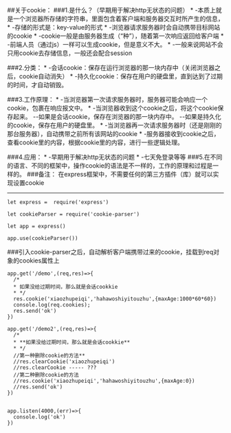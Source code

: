 
##关于cookie：
###1.是什么？（早期用于解决http无状态的问题）
	* -本质上就是一个浏览器所存储的字符串，里面包含着客户端和服务器交互时所产生的信息，
	* -存储的形式是：key-value的形式
	* -浏览器请求服务器时会自动携带目标网站的cookie
	* -cookie一般是由服务器生成（“种”），随着第一次响应返回给客户端
	* -前端人员（通过js）一样可以生成cookie，但是意义不大。
	* -一般来说网站不会只用cookie去存储信息，一般还会配合session

###2.分类：
	* -会话cookie：保存在运行浏览器的那一块内存中（关闭浏览器之后，cookie自动消失）
	* -持久化cookie：保存在用户的硬盘里，直到达到了过期的时间，才自动销毁。

###3.工作原理：
	* -当浏览器第一次请求服务器时，服务器可能会响应一个cookie，包裹在响应报文中。
	* -当浏览器收到这个cookie之后，将这个cookie保存起来。
	 	--如果是会话cookie，保存在浏览器的那一块内存中。
	 	--如果是持久化的cookie，保存在用户的硬盘里。
	* -当浏览器再一次请求服务器时（还是刚刚的那台服务器），自动携带之前所有该网站的cookie
	* -服务器接收到cookie之后，查看cookie里的内容，根据cookie里的内容，进行一些逻辑处理。

###4.应用：
	* -早期用于解决http无状态的问题
	* -七天免登录等等
###5.在不同的语言、不同的框架中，操作cookie的语法是不一样的，工作的原理和过程是一样的。
###备注：
	在express框架中，不需要任何的第三方插件（库）就可以实现设置cookie
___
	let express =  require('express')
	
	let cookieParser = require('cookie-parser')
	
	let app = express()
	
	app.use(cookieParser())
###引入cookie-parser之后，自动解析客户端携带过来的cookie，挂载到req对象的cookies属性上


	app.get('/demo',(req,res)=>{
	  /*
	  * 如果没给过期时间，那么就是会话cookkie
	  * */
	  res.cookie('xiaozhupeiqi','hahawoshiyitouzhu',{maxAge:1000*60*60})
	  console.log(req.cookies);
	  res.send('ok')
	})

	app.get('/demo2',(req,res)=>{
	  /*
	  * **如果没给过期时间，那么就是会话cookkie**
	  * */
	  //第一种删除cookie的方法**
	  //res.clearCookie('xiaozhupeiqi')
	  //res.clearCookie ----- ???
	  //第二种删除cookie的方法
	  //res.cookie('xiaozhupeiqi','hahawoshiyitouzhu',{maxAge:0})
	  //res.send('ok')
	})


	app.listen(4000,(err)=>{
	  console.log('ok')
	})